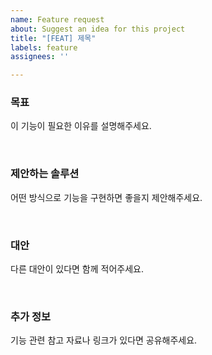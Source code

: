 ```yaml
---
name: Feature request
about: Suggest an idea for this project
title: "[FEAT] 제목"
labels: feature
assignees: ''

---
```


### **목표**
이 기능이 필요한 이유를 설명해주세요.

<br/>

### **제안하는 솔루션**
어떤 방식으로 기능을 구현하면 좋을지 제안해주세요.

<br/>

### **대안**
다른 대안이 있다면 함께 적어주세요.

<br/>

### **추가 정보**
기능 관련 참고 자료나 링크가 있다면 공유해주세요.
